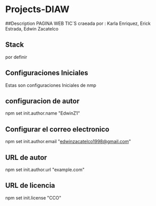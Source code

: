 # Projects-DIAW
##Description
PAGINA WEB TIC´S craeada por : Karla Enriquez, Erick Estrada, Edwin Zacatelco
## Stack
por definir
## Configuraciones Iniciales
Estas son configuraciones Iniciales de nmp
## configuracion de autor
npm set init.author.name "EdwinZ1"
## Configurar el correo electronico
npm set init.author.email "edwinzacatelco1998@gmail.com"
## URL de autor
npm set init.author.url "example.com"
## URL de licencia
npm set init.license "CCO" 


